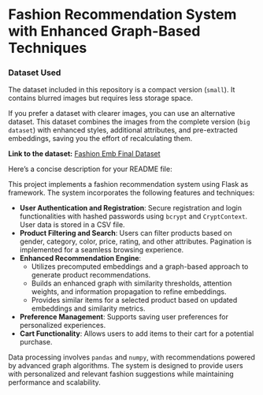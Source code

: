 # Fashion Recommendation System with Enhanced Graph-Based Techniques

### Dataset Used

The dataset included in this repository is a compact version (`small`). It contains blurred images but requires less storage space.  

If you prefer a dataset with clearer images, you can use an alternative dataset. This dataset combines the images from the complete version (`big dataset`) with enhanced styles, additional attributes, and pre-extracted embeddings, saving you the effort of recalculating them.  

**Link to the dataset:** [Fashion Emb Final Dataset](https://www.kaggle.com/datasets/salmalaamari/fashion-emb-final-dataset)

Here’s a concise description for your README file:


This project implements a fashion recommendation system using Flask as framework. The system incorporates the following features and techniques:

- **User Authentication and Registration**: Secure registration and login functionalities with hashed passwords using `bcrypt` and `CryptContext`. User data is stored in a CSV file.
- **Product Filtering and Search**: Users can filter products based on gender, category, color, price, rating, and other attributes. Pagination is implemented for a seamless browsing experience.
- **Enhanced Recommendation Engine**: 
  - Utilizes precomputed embeddings and a graph-based approach to generate product recommendations.
  - Builds an enhanced graph with similarity thresholds, attention weights, and information propagation to refine embeddings.
  - Provides similar items for a selected product based on updated embeddings and similarity metrics.
- **Preference Management**: Supports saving user preferences for personalized experiences.
- **Cart Functionality**: Allows users to add items to their cart for a potential purchase.

Data processing involves `pandas` and `numpy`, with recommendations powered by advanced graph algorithms. The system is designed to provide users with personalized and relevant fashion suggestions while maintaining performance and scalability.



